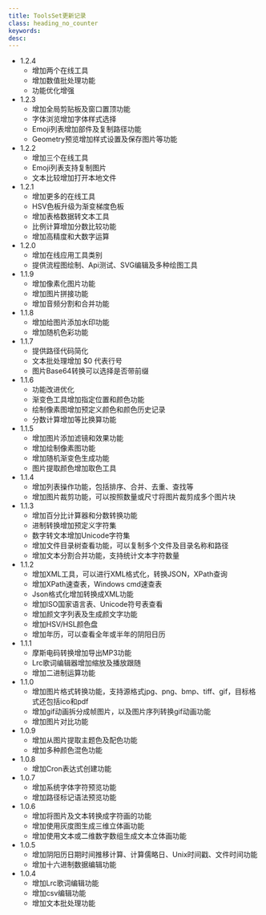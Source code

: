 ```yaml
---
title: ToolsSet更新记录
class: heading_no_counter
keywords: 
desc: 
---
```

* 1.2.4
  * 增加两个在线工具
  * 增加数值批处理功能
  * 功能优化增强
* 1.2.3
  * 增加全局剪贴板及窗口置顶功能
  * 字体浏览增加字体样式选择
  * Emoji列表增加部件及复制路径功能
  * Geometry预览增加样式设置及保存图片等功能
* 1.2.2
  * 增加三个在线工具
  * Emoji列表支持复制图片
  * 文本比较增加打开本地文件
* 1.2.1
  * 增加更多的在线工具
  * HSV色板升级为渐变梯度色板
  * 增加表格数据转文本工具
  * 比例计算增加分数比较功能
  * 增加高精度和大数字运算
* 1.2.0
  * 增加在线应用工具类别
  * 提供流程图绘制、Api测试、SVG编辑及多种绘图工具
* 1.1.9
  * 增加像素化图片功能
  * 增加图片拼接功能
  * 增加音频分割和合并功能
* 1.1.8
  * 增加给图片添加水印功能
  * 增加随机色彩功能
* 1.1.7
  * 提供路径代码简化
  * 文本批处理增加 $0 代表行号
  * 图片Base64转换可以选择是否带前缀
* 1.1.6
  * 功能改进优化
  * 渐变色工具增加指定位置和颜色功能
  * 绘制像素图增加预定义颜色和颜色历史记录
  * 分数计算增加等比换算功能
* 1.1.5
  * 增加图片添加滤镜和效果功能
  * 增加绘制像素图功能
  * 增加随机渐变色生成功能
  * 图片提取颜色增加取色工具
* 1.1.4
  * 增加列表操作功能，包括排序、合并、去重、查找等
  * 增加图片裁剪功能，可以按照数量或尺寸将图片裁剪成多个图片块
* 1.1.3
  * 增加百分比计算器和分数转换功能
  * 进制转换增加预定义字符集
  * 数字转文本增加Unicode字符集
  * 增加文件目录树查看功能，可以复制多个文件及目录名称和路径
  * 增加文本分割合并功能，支持统计文本字符数量
* 1.1.2
  * 增加XML工具，可以进行XML格式化，转换JSON，XPath查询
  * 增加XPath速查表，Windows cmd速查表
  * Json格式化增加转换成XML功能
  * 增加ISO国家语言表、Unicode符号表查看
  * 增加颜文字列表及生成颜文字功能
  * 增加HSV/HSL颜色盘
  * 增加年历，可以查看全年或半年的阴阳日历
* 1.1.1
  * 摩斯电码转换增加导出MP3功能
  * Lrc歌词编辑器增加缩放及播放跟随
  * 增加二进制运算功能
* 1.1.0
  * 增加图片格式转换功能，支持源格式jpg、png、bmp、tiff、gif，目标格式还包括ico和pdf
  * 增加gif动画拆分成帧图片，以及图片序列转换gif动画功能
  * 增加图片对比功能
* 1.0.9
  * 增加从图片提取主题色及配色功能
  * 增加多种颜色混色功能
* 1.0.8
  * 增加Cron表达式创建功能
* 1.0.7
  * 增加系统字体字符预览功能
  * 增加路径标记语法预览功能
* 1.0.6
  * 增加将图片及文本转换成字符画的功能
  * 增加使用灰度图生成三维立体画功能
  * 增加使用文本或二维数字数组生成文本立体画功能
* 1.0.5
  * 增加阴阳历日期时间推移计算、计算儒略日、Unix时间戳、文件时间功能
  * 增加十六进制数据编辑功能
* 1.0.4
  * 增加Lrc歌词编辑功能
  * 增加csv编辑功能
  * 增加文本批处理功能